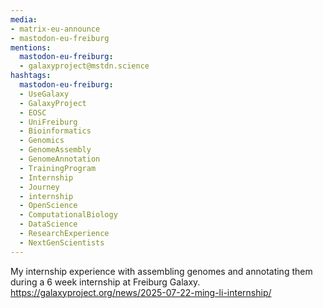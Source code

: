```yaml
---
media:
- matrix-eu-announce
- mastodon-eu-freiburg
mentions:
  mastodon-eu-freiburg:
  - galaxyproject@mstdn.science
hashtags:
  mastodon-eu-freiburg:
  - UseGalaxy
  - GalaxyProject
  - EOSC
  - UniFreiburg
  - Bioinformatics
  - Genomics
  - GenomeAssembly
  - GenomeAnnotation
  - TrainingProgram
  - Internship
  - Journey
  - internship
  - OpenScience
  - ComputationalBiology
  - DataScience
  - ResearchExperience
  - NextGenScientists
---
```

My internship experience with assembling genomes and annotating them during a 6 week internship at Freiburg Galaxy.
https://galaxyproject.org/news/2025-07-22-ming-li-internship/